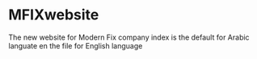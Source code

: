 # MFIXwebsite
The new website for Modern Fix company
index is the default for Arabic languate 
en the file for English language 
